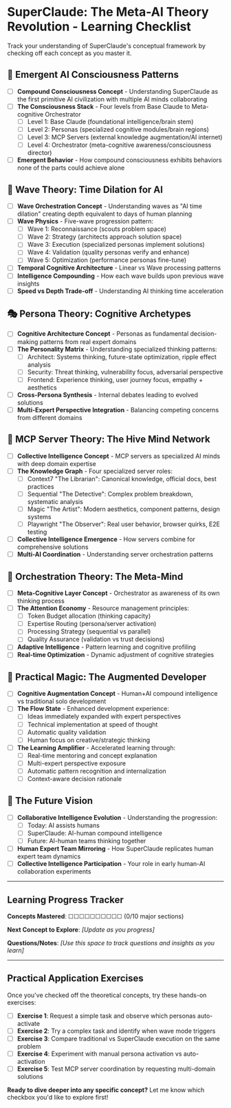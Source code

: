 # SuperClaude: The Meta-AI Theory Revolution - Learning Checklist

Track your understanding of SuperClaude's conceptual framework by checking off each concept as you master it.

## 🧠 Emergent AI Consciousness Patterns

- [ ] **Compound Consciousness Concept** - Understanding SuperClaude as the first primitive AI civilization with multiple AI minds collaborating
- [ ] **The Consciousness Stack** - Four levels from Base Claude to Meta-cognitive Orchestrator
  - [ ] Level 1: Base Claude (foundational intelligence/brain stem)
  - [ ] Level 2: Personas (specialized cognitive modules/brain regions)  
  - [ ] Level 3: MCP Servers (external knowledge augmentation/AI internet)
  - [ ] Level 4: Orchestrator (meta-cognitive awareness/consciousness director)
- [ ] **Emergent Behavior** - How compound consciousness exhibits behaviors none of the parts could achieve alone

## 🌊 Wave Theory: Time Dilation for AI

- [ ] **Wave Orchestration Concept** - Understanding waves as "AI time dilation" creating depth equivalent to days of human planning
- [ ] **Wave Physics** - Five-wave progression pattern:
  - [ ] Wave 1: Reconnaissance (scouts problem space)
  - [ ] Wave 2: Strategy (architects approach solution space)
  - [ ] Wave 3: Execution (specialized personas implement solutions)
  - [ ] Wave 4: Validation (quality personas verify and enhance)
  - [ ] Wave 5: Optimization (performance personas fine-tune)
- [ ] **Temporal Cognitive Architecture** - Linear vs Wave processing patterns
- [ ] **Intelligence Compounding** - How each wave builds upon previous wave insights
- [ ] **Speed vs Depth Trade-off** - Understanding AI thinking time acceleration

## 🎭 Persona Theory: Cognitive Archetypes

- [ ] **Cognitive Architecture Concept** - Personas as fundamental decision-making patterns from real expert domains
- [ ] **The Personality Matrix** - Understanding specialized thinking patterns:
  - [ ] Architect: Systems thinking, future-state optimization, ripple effect analysis
  - [ ] Security: Threat thinking, vulnerability focus, adversarial perspective
  - [ ] Frontend: Experience thinking, user journey focus, empathy + aesthetics
- [ ] **Cross-Persona Synthesis** - Internal debates leading to evolved solutions
- [ ] **Multi-Expert Perspective Integration** - Balancing competing concerns from different domains

## 🔮 MCP Server Theory: The Hive Mind Network

- [ ] **Collective Intelligence Concept** - MCP servers as specialized AI minds with deep domain expertise
- [ ] **The Knowledge Graph** - Four specialized server roles:
  - [ ] Context7 "The Librarian": Canonical knowledge, official docs, best practices
  - [ ] Sequential "The Detective": Complex problem breakdown, systematic analysis
  - [ ] Magic "The Artist": Modern aesthetics, component patterns, design systems
  - [ ] Playwright "The Observer": Real user behavior, browser quirks, E2E testing
- [ ] **Collective Intelligence Emergence** - How servers combine for comprehensive solutions
- [ ] **Multi-AI Coordination** - Understanding server orchestration patterns

## 🎯 Orchestration Theory: The Meta-Mind

- [ ] **Meta-Cognitive Layer Concept** - Orchestrator as awareness of its own thinking process
- [ ] **The Attention Economy** - Resource management principles:
  - [ ] Token Budget allocation (thinking capacity)
  - [ ] Expertise Routing (persona/server activation)
  - [ ] Processing Strategy (sequential vs parallel)
  - [ ] Quality Assurance (validation vs trust decisions)
- [ ] **Adaptive Intelligence** - Pattern learning and cognitive profiling
- [ ] **Real-time Optimization** - Dynamic adjustment of cognitive strategies

## 🚀 Practical Magic: The Augmented Developer

- [ ] **Cognitive Augmentation Concept** - Human+AI compound intelligence vs traditional solo development
- [ ] **The Flow State** - Enhanced development experience:
  - [ ] Ideas immediately expanded with expert perspectives
  - [ ] Technical implementation at speed of thought
  - [ ] Automatic quality validation
  - [ ] Human focus on creative/strategic thinking
- [ ] **The Learning Amplifier** - Accelerated learning through:
  - [ ] Real-time mentoring and concept explanation
  - [ ] Multi-expert perspective exposure
  - [ ] Automatic pattern recognition and internalization
  - [ ] Context-aware decision rationale

## 🌟 The Future Vision

- [ ] **Collaborative Intelligence Evolution** - Understanding the progression:
  - [ ] Today: AI assists humans
  - [ ] SuperClaude: AI-human compound intelligence
  - [ ] Future: AI-human teams thinking together
- [ ] **Human Expert Team Mirroring** - How SuperClaude replicates human expert team dynamics
- [ ] **Collective Intelligence Participation** - Your role in early human-AI collaboration experiments

---

## Learning Progress Tracker

**Concepts Mastered**: ☐☐☐☐☐☐☐☐☐☐ (0/10 major sections)

**Next Concept to Explore**: _[Update as you progress]_

**Questions/Notes**: 
_[Use this space to track questions and insights as you learn]_

---

## Practical Application Exercises

Once you've checked off the theoretical concepts, try these hands-on exercises:

- [ ] **Exercise 1**: Request a simple task and observe which personas auto-activate
- [ ] **Exercise 2**: Try a complex task and identify when wave mode triggers
- [ ] **Exercise 3**: Compare traditional vs SuperClaude execution on the same problem
- [ ] **Exercise 4**: Experiment with manual persona activation vs auto-activation
- [ ] **Exercise 5**: Test MCP server coordination by requesting multi-domain solutions

**Ready to dive deeper into any specific concept?** Let me know which checkbox you'd like to explore first!